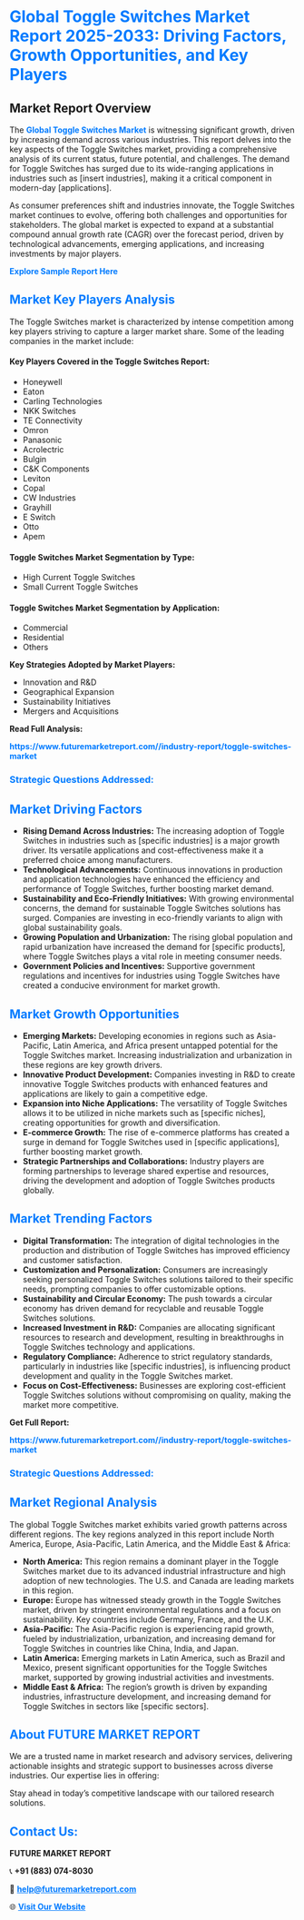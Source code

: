<h1 style="color: #007BFF;">Global Toggle Switches Market Report 2025-2033: Driving Factors, Growth Opportunities, and Key Players</h1>

<section id="overview">
<h2>Market Report Overview</h2>
<p>The <a href="https://www.futuremarketreport.com//industry-report/toggle-switches-market" style="color: #007BFF; text-decoration: none;"><strong>Global Toggle Switches Market</strong></a> is witnessing significant growth, driven by increasing demand across various industries. This report delves into the key aspects of the Toggle Switches market, providing a comprehensive analysis of its current status, future potential, and challenges. The demand for Toggle Switches has surged due to its wide-ranging applications in industries such as [insert industries], making it a critical component in modern-day [applications].</p>
<p>As consumer preferences shift and industries innovate, the Toggle Switches market continues to evolve, offering both challenges and opportunities for stakeholders. The global market is expected to expand at a substantial compound annual growth rate (CAGR) over the forecast period, driven by technological advancements, emerging applications, and increasing investments by major players.</p>
</section>

<section id="overview">
<p><a href="https://www.futuremarketreport.com//request-sample/reportId=84732" style="color: #007BFF; text-decoration: none;"><strong>Explore Sample Report Here</strong></a></p>
</section>

<section id="key-players">
<h2 style="color: #007BFF;">Market Key Players Analysis</h2>
<p>The Toggle Switches market is characterized by intense competition among key players striving to capture a larger market share. Some of the leading companies in the market include:</p>
<h4>Key Players Covered in the Toggle Switches Report:</h4>
<ul><li>Honeywell</li><li>Eaton</li><li>Carling Technologies</li><li>NKK Switches</li><li>TE Connectivity</li><li>Omron</li><li>Panasonic</li><li>Acrolectric</li><li>Bulgin</li><li>C&amp;K Components</li><li>Leviton</li><li>Copal</li><li>CW Industries</li><li>Grayhill</li><li>E Switch</li><li>Otto</li><li>Apem</li></ul>
<h4>Toggle Switches Market Segmentation by Type:</h4>
<ul><li>High Current Toggle Switches</li><li>Small Current Toggle Switches</li></ul>

<h4>Toggle Switches Market Segmentation by Application:</h4>
<ul><li>Commercial</li><li>Residential</li><li>Others</li></ul>
<p><strong>Key Strategies Adopted by Market Players:</strong></p>
<ul>
<li>Innovation and R&D</li>
<li>Geographical Expansion</li>
<li>Sustainability Initiatives</li>
<li>Mergers and Acquisitions</li>
</ul>
</section>

<section>
<p><strong>Read Full Analysis: </strong></p><a href="https://www.futuremarketreport.com//industry-report/toggle-switches-market" style="color: #007BFF; text-decoration: none;"><strong>https://www.futuremarketreport.com//industry-report/toggle-switches-market</strong></a>
<h3 style="color: #007BFF;">Strategic Questions Addressed:</h3>
</section>

<section id="driving-factors">
<h2 style="color: #007BFF;">Market Driving Factors</h2>
<ul>
<li><strong>Rising Demand Across Industries:</strong> The increasing adoption of Toggle Switches in industries such as [specific industries] is a major growth driver. Its versatile applications and cost-effectiveness make it a preferred choice among manufacturers.</li>
<li><strong>Technological Advancements:</strong> Continuous innovations in production and application technologies have enhanced the efficiency and performance of Toggle Switches, further boosting market demand.</li>
<li><strong>Sustainability and Eco-Friendly Initiatives:</strong> With growing environmental concerns, the demand for sustainable Toggle Switches solutions has surged. Companies are investing in eco-friendly variants to align with global sustainability goals.</li>
<li><strong>Growing Population and Urbanization:</strong> The rising global population and rapid urbanization have increased the demand for [specific products], where Toggle Switches plays a vital role in meeting consumer needs.</li>
<li><strong>Government Policies and Incentives:</strong> Supportive government regulations and incentives for industries using Toggle Switches have created a conducive environment for market growth.</li>
</ul>
</section>

<section id="growth-opportunities">
<h2 style="color: #007BFF;">Market Growth Opportunities</h2>
<ul>
<li><strong>Emerging Markets:</strong> Developing economies in regions such as Asia-Pacific, Latin America, and Africa present untapped potential for the Toggle Switches market. Increasing industrialization and urbanization in these regions are key growth drivers.</li>
<li><strong>Innovative Product Development:</strong> Companies investing in R&D to create innovative Toggle Switches products with enhanced features and applications are likely to gain a competitive edge.</li>
<li><strong>Expansion into Niche Applications:</strong> The versatility of Toggle Switches allows it to be utilized in niche markets such as [specific niches], creating opportunities for growth and diversification.</li>
<li><strong>E-commerce Growth:</strong> The rise of e-commerce platforms has created a surge in demand for Toggle Switches used in [specific applications], further boosting market growth.</li>
<li><strong>Strategic Partnerships and Collaborations:</strong> Industry players are forming partnerships to leverage shared expertise and resources, driving the development and adoption of Toggle Switches products globally.</li>
</ul>
</section>

<section id="trending-factors">
<h2 style="color: #007BFF;">Market Trending Factors</h2>
<ul>
<li><strong>Digital Transformation:</strong> The integration of digital technologies in the production and distribution of Toggle Switches has improved efficiency and customer satisfaction.</li>
<li><strong>Customization and Personalization:</strong> Consumers are increasingly seeking personalized Toggle Switches solutions tailored to their specific needs, prompting companies to offer customizable options.</li>
<li><strong>Sustainability and Circular Economy:</strong> The push towards a circular economy has driven demand for recyclable and reusable Toggle Switches solutions.</li>
<li><strong>Increased Investment in R&D:</strong> Companies are allocating significant resources to research and development, resulting in breakthroughs in Toggle Switches technology and applications.</li>
<li><strong>Regulatory Compliance:</strong> Adherence to strict regulatory standards, particularly in industries like [specific industries], is influencing product development and quality in the Toggle Switches market.</li>
<li><strong>Focus on Cost-Effectiveness:</strong> Businesses are exploring cost-efficient Toggle Switches solutions without compromising on quality, making the market more competitive.</li>
</ul>
</section>

<section>
<p><strong>Get Full Report: </strong></p><a href="https://www.futuremarketreport.com//industry-report/toggle-switches-market" style="color: #007BFF; text-decoration: none;"><strong>https://www.futuremarketreport.com//industry-report/toggle-switches-market</strong></a>
<h3 style="color: #007BFF;">Strategic Questions Addressed:</h3>
</section>


<section id="regional-analysis">
<h2 style="color: #007BFF;">Market Regional Analysis</h2>
<p>The global Toggle Switches market exhibits varied growth patterns across different regions. The key regions analyzed in this report include North America, Europe, Asia-Pacific, Latin America, and the Middle East & Africa:</p>
<ul>
<li><strong>North America:</strong> This region remains a dominant player in the Toggle Switches market due to its advanced industrial infrastructure and high adoption of new technologies. The U.S. and Canada are leading markets in this region.</li>
<li><strong>Europe:</strong> Europe has witnessed steady growth in the Toggle Switches market, driven by stringent environmental regulations and a focus on sustainability. Key countries include Germany, France, and the U.K.</li>
<li><strong>Asia-Pacific:</strong> The Asia-Pacific region is experiencing rapid growth, fueled by industrialization, urbanization, and increasing demand for Toggle Switches in countries like China, India, and Japan.</li>
<li><strong>Latin America:</strong> Emerging markets in Latin America, such as Brazil and Mexico, present significant opportunities for the Toggle Switches market, supported by growing industrial activities and investments.</li>
<li><strong>Middle East & Africa:</strong> The region’s growth is driven by expanding industries, infrastructure development, and increasing demand for Toggle Switches in sectors like [specific sectors].</li>
</ul>
</section>

<footer>
<h2 style="color: #007BFF;">About FUTURE MARKET REPORT</h2>
<p>We are a trusted name in market research and advisory services, delivering actionable insights and strategic support to businesses across diverse industries. Our expertise lies in offering:</p>

<p>Stay ahead in today’s competitive landscape with our tailored research solutions.</p>

<h2 style="color: #007BFF;">Contact Us:</h2>
<p><strong>FUTURE MARKET REPORT</strong></p>
<p>📞 <strong>+91 (883) 074-8030</strong></p>
<p>📧 <strong><a href="mailto:help@futuremarketreport.com" style="color: #007BFF;">help@futuremarketreport.com</a></strong></p>
<p>🌐 <strong><a href="https://www.futuremarketreport.com/" style="color: #007BFF;">Visit Our Website</a></strong></p>
</footer>